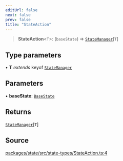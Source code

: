 ```yaml
---
editUrl: false
next: false
prev: false
title: "StateAction"
---
```


> **StateAction**\<`T`\>: (`baseState`) => [`StateManager`](/reference/tevm/state/interfaces/statemanager/)\[`T`\]

## Type parameters

• **T** *extends* keyof [`StateManager`](/reference/tevm/state/interfaces/statemanager/)

## Parameters

• **baseState**: [`BaseState`](/reference/tevm/state/type-aliases/basestate/)

## Returns

[`StateManager`](/reference/tevm/state/interfaces/statemanager/)\[`T`\]

## Source

[packages/state/src/state-types/StateAction.ts:4](https://github.com/evmts/tevm-monorepo/blob/main/packages/state/src/state-types/StateAction.ts#L4)
